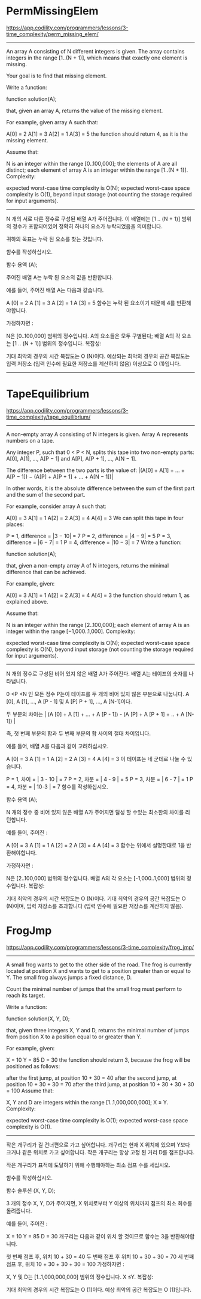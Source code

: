 # PermMissingElem
https://app.codility.com/programmers/lessons/3-time_complexity/perm_missing_elem/

---
An array A consisting of N different integers is given. The array contains integers in the range [1..(N + 1)], which means that exactly one element is missing.

Your goal is to find that missing element.

Write a function:

function solution(A);

that, given an array A, returns the value of the missing element.

For example, given array A such that:

  A[0] = 2
  A[1] = 3
  A[2] = 1
  A[3] = 5
the function should return 4, as it is the missing element.

Assume that:

N is an integer within the range [0..100,000];
the elements of A are all distinct;
each element of array A is an integer within the range [1..(N + 1)].
Complexity:

expected worst-case time complexity is O(N);
expected worst-case space complexity is O(1), beyond input storage (not counting the storage required for input arguments).

---
N 개의 서로 다른 정수로 구성된 배열 A가 주어집니다. 이 배열에는 [1 .. (N + 1)] 범위의 정수가 포함되어있어 정확히 하나의 요소가 누락되었음을 의미합니다.

귀하의 목표는 누락 된 요소를 찾는 것입니다.

함수를 작성하십시오.

함수 용액 (A);

주어진 배열 A는 누락 된 요소의 값을 반환합니다.

예를 들어, 주어진 배열 A는 다음과 같습니다.

  A [0] = 2
  A [1] = 3
  A [2] = 1
  A [3] = 5
함수는 누락 된 요소이기 때문에 4를 반환해야합니다.

가정하자면 :

N은 [0..100,000] 범위의 정수입니다.
A의 요소들은 모두 구별된다;
배열 A의 각 요소는 [1 .. (N + 1)] 범위의 정수입니다.
복잡성:

기대 최악의 경우의 시간 복잡도는 O (N)이다.
예상되는 최악의 경우의 공간 복잡도는 입력 저장소 (입력 인수에 필요한 저장소를 계산하지 않음) 이상으로 O (1)입니다.

---


# TapeEquilibrium
https://app.codility.com/programmers/lessons/3-time_complexity/tape_equilibrium/

---
A non-empty array A consisting of N integers is given. Array A represents numbers on a tape.

Any integer P, such that 0 < P < N, splits this tape into two non-empty parts: A[0], A[1], ..., A[P − 1] and A[P], A[P + 1], ..., A[N − 1].

The difference between the two parts is the value of: |(A[0] + A[1] + ... + A[P − 1]) − (A[P] + A[P + 1] + ... + A[N − 1])|

In other words, it is the absolute difference between the sum of the first part and the sum of the second part.

For example, consider array A such that:

  A[0] = 3
  A[1] = 1
  A[2] = 2
  A[3] = 4
  A[4] = 3
We can split this tape in four places:

P = 1, difference = |3 − 10| = 7
P = 2, difference = |4 − 9| = 5
P = 3, difference = |6 − 7| = 1
P = 4, difference = |10 − 3| = 7
Write a function:

function solution(A);

that, given a non-empty array A of N integers, returns the minimal difference that can be achieved.

For example, given:

  A[0] = 3
  A[1] = 1
  A[2] = 2
  A[3] = 4
  A[4] = 3
the function should return 1, as explained above.

Assume that:

N is an integer within the range [2..100,000];
each element of array A is an integer within the range [−1,000..1,000].
Complexity:

expected worst-case time complexity is O(N);
expected worst-case space complexity is O(N), beyond input storage (not counting the storage required for input arguments).

---

N 개의 정수로 구성된 비어 있지 않은 배열 A가 주어진다. 배열 A는 테이프의 숫자를 나타냅니다.

0 <P <N 인 모든 정수 P는이 테이프를 두 개의 비어 있지 않은 부분으로 나눕니다. A [0], A [1], ..., A [P - 1] 및 A [P] P + 1], ..., A [N-1]이다.

두 부분의 차이는 | (A [0] + A [1] + ... + A [P - 1]) - (A [P] + A [P + 1] + .. + A [N-1]) |

즉, 첫 번째 부분의 합과 두 번째 부분의 합 사이의 절대 차이입니다.

예를 들어, 배열 A를 다음과 같이 고려하십시오.

  A [0] = 3
  A [1] = 1
  A [2] = 2
  A [3] = 4
  A [4] = 3
이 테이프는 네 군데로 나눌 수 있습니다.

P = 1, 차이 = | 3 - 10 | = 7
P = 2, 차분 = | 4 - 9 | = 5
P = 3, 차분 = | 6 - 7 | = 1
P = 4, 차분 = | 10-3 | = 7
함수를 작성하십시오.

함수 용액 (A);

N 개의 정수 중 비어 있지 않은 배열 A가 주어지면 달성 할 수있는 최소한의 차이를 리턴합니다.

예를 들어, 주어진 :

  A [0] = 3
  A [1] = 1
  A [2] = 2
  A [3] = 4
  A [4] = 3
함수는 위에서 설명한대로 1을 반환해야합니다.

가정하자면 :

N은 [2..100,000] 범위의 정수입니다.
배열 A의 각 요소는 [-1,000..1,000] 범위의 정수입니다.
복잡성:

기대 최악의 경우의 시간 복잡도는 O (N)이다.
기대 최악의 경우의 공간 복잡도는 O (N)이며, 입력 저장소를 초과합니다 (입력 인수에 필요한 저장소를 계산하지 않음).


# FrogJmp
https://app.codility.com/programmers/lessons/3-time_complexity/frog_jmp/

---
A small frog wants to get to the other side of the road. The frog is currently located at position X and wants to get to a position greater than or equal to Y. The small frog always jumps a fixed distance, D.

Count the minimal number of jumps that the small frog must perform to reach its target.

Write a function:

function solution(X, Y, D);

that, given three integers X, Y and D, returns the minimal number of jumps from position X to a position equal to or greater than Y.

For example, given:

  X = 10
  Y = 85
  D = 30
the function should return 3, because the frog will be positioned as follows:

after the first jump, at position 10 + 30 = 40
after the second jump, at position 10 + 30 + 30 = 70
after the third jump, at position 10 + 30 + 30 + 30 = 100
Assume that:

X, Y and D are integers within the range [1..1,000,000,000];
X ≤ Y.
Complexity:

expected worst-case time complexity is O(1);
expected worst-case space complexity is O(1).

---

작은 개구리가 길 건너편으로 가고 싶어합니다. 개구리는 현재 X 위치에 있으며 Y보다 크거나 같은 위치로 가고 싶어합니다. 작은 개구리는 항상 고정 된 거리 D를 점프합니다.

작은 개구리가 표적에 도달하기 위해 수행해야하는 최소 점프 수를 세십시오.

함수를 작성하십시오.

함수 솔루션 (X, Y, D);

3 개의 정수 X, Y, D가 주어지면, X 위치로부터 Y 이상의 위치까지 점프의 최소 회수를 돌려줍니다.

예를 들어, 주어진 :

  X = 10
  Y = 85
  D = 30
개구리는 다음과 같이 위치 할 것이므로 함수는 3을 반환해야합니다.

첫 번째 점프 후, 위치 10 + 30 = 40
두 번째 점프 후 위치 10 + 30 + 30 = 70
세 번째 점프 후, 위치 10 + 30 + 30 + 30 = 100
가정하자면 :

X, Y 및 D는 [1..1,000,000,000] 범위의 정수입니다.
X ≤Y.
복잡성:

기대 최악의 경우의 시간 복잡도는 O (1)이다.
예상 최악의 공간 복잡도는 O (1)입니다.